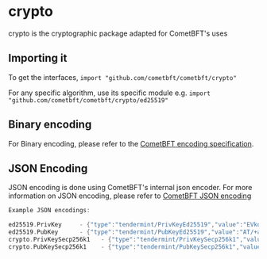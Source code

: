 # crypto

crypto is the cryptographic package adapted for CometBFT's uses

## Importing it

To get the interfaces,
`import "github.com/cometbft/cometbft/crypto"`

For any specific algorithm, use its specific module e.g.
`import "github.com/cometbft/cometbft/crypto/ed25519"`

## Binary encoding

For Binary encoding, please refer to the [CometBFT encoding specification](https://github.com/cometbft/cometbft/blob/main/spec/core/encoding.md).

## JSON Encoding

JSON encoding is done using CometBFT's internal json encoder. For more information on JSON encoding, please refer to [CometBFT JSON encoding](https://github.com/cometbft/cometbft/blob/main/libs/json/doc.go)

```go
Example JSON encodings:

ed25519.PrivKey     - {"type":"tendermint/PrivKeyEd25519","value":"EVkqJO/jIXp3rkASXfh9YnyToYXRXhBr6g9cQVxPFnQBP/5povV4HTjvsy530kybxKHwEi85iU8YL0qQhSYVoQ=="}
ed25519.PubKey      - {"type":"tendermint/PubKeyEd25519","value":"AT/+aaL1eB0477Mud9JMm8Sh8BIvOYlPGC9KkIUmFaE="}
crypto.PrivKeySecp256k1   - {"type":"tendermint/PrivKeySecp256k1","value":"zx4Pnh67N+g2V+5vZbQzEyRerX9c4ccNZOVzM9RvJ0Y="}
crypto.PubKeySecp256k1    - {"type":"tendermint/PubKeySecp256k1","value":"A8lPKJXcNl5VHt1FK8a244K9EJuS4WX1hFBnwisi0IJx"}
```
